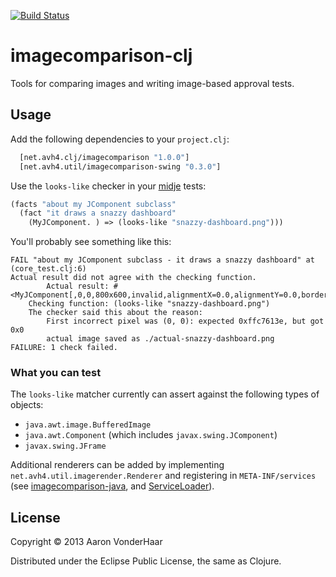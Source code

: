 [![Build Status](https://secure.travis-ci.org/avh4/imagecomparison-clj.png?branch=master)](http://travis-ci.org/avh4/imagecomparison-clj)

# imagecomparison-clj

Tools for comparing images and writing image-based approval tests.

## Usage

Add the following dependencies to your `project.clj`:

```clojure
  [net.avh4.clj/imagecomparison "1.0.0"]
  [net.avh4.util/imagecomparison-swing "0.3.0"]
```

Use the `looks-like` checker in your [midje](https://github.com/marick/Midje) tests:

```clojure
(facts "about my JComponent subclass"
  (fact "it draws a snazzy dashboard"
    (MyJComponent. ) => (looks-like "snazzy-dashboard.png")))
```

You'll probably see something like this:

```
FAIL "about my JComponent subclass - it draws a snazzy dashboard" at (core_test.clj:6)
Actual result did not agree with the checking function.
        Actual result: #<MyJComponent[,0,0,800x600,invalid,alignmentX=0.0,alignmentY=0.0,border=,flags=0,maximumSize=,minimumSize=,preferredSize=]>
    Checking function: (looks-like "snazzy-dashboard.png")
    The checker said this about the reason:
        First incorrect pixel was (0, 0): expected 0xffc7613e, but got 0x0
        actual image saved as ./actual-snazzy-dashboard.png
FAILURE: 1 check failed. 
```

### What you can test

The `looks-like` matcher currently can assert against the following types of objects:

* `java.awt.image.BufferedImage`
* `java.awt.Component` (which includes `javax.swing.JComponent`)
* `javax.swing.JFrame`

Additional renderers can be added by implementing `net.avh4.util.imagerender.Renderer` and registering in `META-INF/services`
(see [imagecomparison-java](https://github.com/avh4/imagecomparison), and [ServiceLoader](http://docs.oracle.com/javase/6/docs/api/java/util/ServiceLoader.html)).

## License

Copyright © 2013 Aaron VonderHaar

Distributed under the Eclipse Public License, the same as Clojure.
